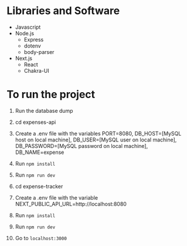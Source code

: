 # Libraries and Software

- Javascript
- Node.js
  - Express
  - dotenv
  - body-parser
- Next.js
  - React
  - Chakra-UI

# To run the project

1. Run the database dump
2. cd expenses-api
3. Create a .env file with the variables PORT=8080, DB_HOST=[MySQL host on local machine], DB_USER=[MySQL user on local machine], DB_PASSWORD=[MySQL password on local machine], DB_NAME=expense
4. Run `npm install`
5. Run `npm run dev`

6. cd expense-tracker
7. Create a .env file with the variable NEXT_PUBLIC_API_URL=http://localhost:8080
8. Run `npm install`
9. Run `npm run dev`
10. Go to `localhost:3000`
